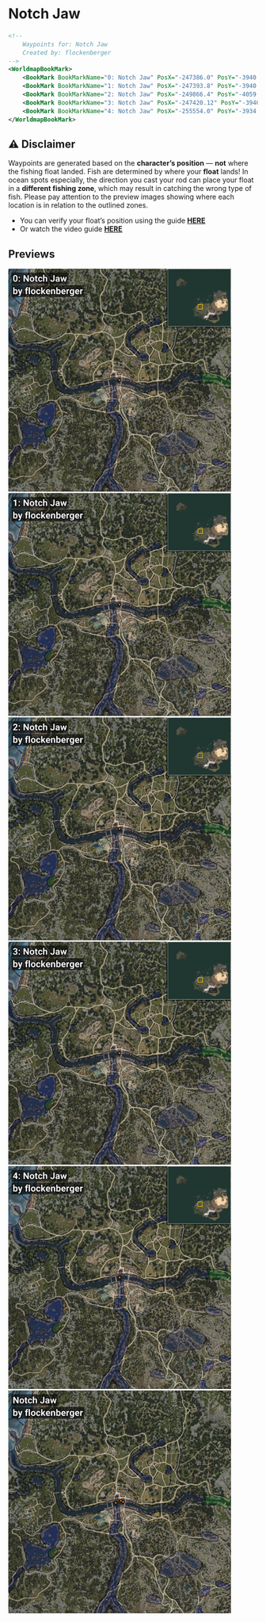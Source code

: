 # Notch Jaw
```xml
<!--
    Waypoints for: Notch Jaw
    Created by: flockenberger
-->
<WorldmapBookMark>
    <BookMark BookMarkName="0: Notch Jaw" PosX="-247386.0" PosY="-3940.0" PosZ="-48469.0" />
    <BookMark BookMarkName="1: Notch Jaw" PosX="-247393.8" PosY="-3940.2188" PosZ="-48474.51" />
    <BookMark BookMarkName="2: Notch Jaw" PosX="-249866.4" PosY="-4059.8347" PosZ="-47121.477" />
    <BookMark BookMarkName="3: Notch Jaw" PosX="-247420.12" PosY="-3940.2188" PosZ="-48450.86" />
    <BookMark BookMarkName="4: Notch Jaw" PosX="-255554.0" PosY="-3934.0" PosZ="-49519.0" />
</WorldmapBookMark>
```

## ⚠️ Disclaimer
Waypoints are generated based on the __**character’s position**__ — __not__ where the fishing float landed.
Fish are determined by where your **float** lands!
In ocean spots especially, the direction you cast your rod can place your float in a **different fishing zone**, which may result in catching the wrong type of fish.
Please pay attention to the preview images showing where each location is in relation to the outlined zones.

- You can verify your float’s position using the guide [**HERE**](https://flockenberger.github.io/bdo-fish-position/)
- Or watch the video guide [**HERE**](https://youtu.be/t-VXcRoNojk)

## Previews
<img src="./Notch Jaw_0_Preview.webp" width="450"/> <img src="./Notch Jaw_1_Preview.webp" width="450"/> <img src="./Notch Jaw_2_Preview.webp" width="450"/> <img src="./Notch Jaw_3_Preview.webp" width="450"/> <img src="./Notch Jaw_4_Preview.webp" width="450"/> <img src="./Notch Jaw_Preview.webp" width="450"/> 